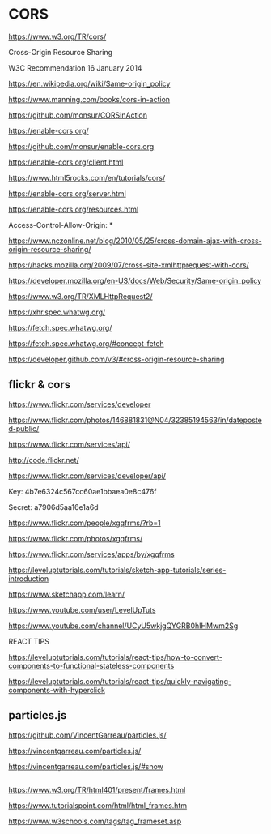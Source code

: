 # CORS  



https://www.w3.org/TR/cors/

Cross-Origin Resource Sharing

W3C Recommendation 16 January 2014



https://en.wikipedia.org/wiki/Same-origin_policy





https://www.manning.com/books/cors-in-action

https://github.com/monsur/CORSinAction


https://enable-cors.org/

https://github.com/monsur/enable-cors.org


https://enable-cors.org/client.html


https://www.html5rocks.com/en/tutorials/cors/


https://enable-cors.org/server.html


https://enable-cors.org/resources.html


Access-Control-Allow-Origin: *


https://www.nczonline.net/blog/2010/05/25/cross-domain-ajax-with-cross-origin-resource-sharing/


https://hacks.mozilla.org/2009/07/cross-site-xmlhttprequest-with-cors/


https://developer.mozilla.org/en-US/docs/Web/Security/Same-origin_policy


https://www.w3.org/TR/XMLHttpRequest2/

https://xhr.spec.whatwg.org/


https://fetch.spec.whatwg.org/

https://fetch.spec.whatwg.org/#concept-fetch





https://developer.github.com/v3/#cross-origin-resource-sharing




## flickr & cors




https://www.flickr.com/services/developer


https://www.flickr.com/photos/146881831@N04/32385194563/in/dateposted-public/


https://www.flickr.com/services/api/

http://code.flickr.net/


https://www.flickr.com/services/developer/api/



Key:
4b7e6324c567cc60ae1bbaea0e8c476f

Secret:
a7906d5aa16e1a6d


https://www.flickr.com/people/xgqfrms/?rb=1


https://www.flickr.com/photos/xgqfrms/




https://www.flickr.com/services/apps/by/xgqfrms





https://leveluptutorials.com/tutorials/sketch-app-tutorials/series-introduction

https://www.sketchapp.com/learn/

https://www.youtube.com/user/LevelUpTuts

https://www.youtube.com/channel/UCyU5wkjgQYGRB0hIHMwm2Sg


REACT TIPS

https://leveluptutorials.com/tutorials/react-tips/how-to-convert-components-to-functional-stateless-components

https://leveluptutorials.com/tutorials/react-tips/quickly-navigating-components-with-hyperclick







## particles.js

https://github.com/VincentGarreau/particles.js/


https://vincentgarreau.com/particles.js/


https://vincentgarreau.com/particles.js/#snow



## <frameset>

https://www.w3.org/TR/html401/present/frames.html

https://www.tutorialspoint.com/html/html_frames.htm

https://www.w3schools.com/tags/tag_frameset.asp

















